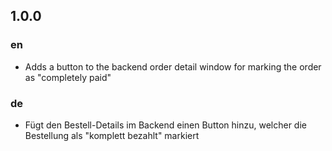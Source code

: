 ## 1.0.0

### en

* Adds a button to the backend order detail window for marking the order as "completely paid"

### de

* Fügt den Bestell-Details im Backend einen Button hinzu, welcher die Bestellung als "komplett bezahlt" markiert
